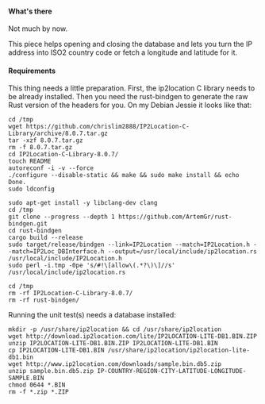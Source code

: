 #### What's there

Not much by now.

This piece helps opening and closing the database and lets you turn the IP address into ISO2 country code
or fetch a longitude and latitude for it.

#### Requirements
This thing needs a little preparation.
First, the ip2location C library needs to be already installed.
Then you need the rust-bindgen to generate the raw Rust version of the headers for you.
On my Debian Jessie it looks like that:

    cd /tmp
    wget https://github.com/chrislim2888/IP2Location-C-Library/archive/8.0.7.tar.gz
    tar -xzf 8.0.7.tar.gz
    rm -f 8.0.7.tar.gz
    cd IP2Location-C-Library-8.0.7/
    touch README
    autoreconf -i -v --force
    ./configure --disable-static && make && sudo make install && echo Done.
    sudo ldconfig

    sudo apt-get install -y libclang-dev clang
    cd /tmp
    git clone --progress --depth 1 https://github.com/ArtemGr/rust-bindgen.git
    cd rust-bindgen
    cargo build --release
    sudo target/release/bindgen --link=IP2Location --match=IP2Location.h --match=IP2Loc_DBInterface.h --output=/usr/local/include/ip2location.rs /usr/local/include/IP2Location.h
    sudo perl -i.tmp -0pe 's/#!\[allow\(.*?\)\]//s' /usr/local/include/ip2location.rs

    cd /tmp
    rm -rf IP2Location-C-Library-8.0.7/
    rm -rf rust-bindgen/

Running the unit test(s) needs a database installed:

    mkdir -p /usr/share/ip2location && cd /usr/share/ip2location
    wget http://download.ip2location.com/lite/IP2LOCATION-LITE-DB1.BIN.ZIP
    unzip IP2LOCATION-LITE-DB1.BIN.ZIP IP2LOCATION-LITE-DB1.BIN
    cp IP2LOCATION-LITE-DB1.BIN /usr/share/ip2location/ip2location-lite-db1.bin
    wget http://www.ip2location.com/downloads/sample.bin.db5.zip
    unzip sample.bin.db5.zip IP-COUNTRY-REGION-CITY-LATITUDE-LONGITUDE-SAMPLE.BIN
    chmod 0644 *.BIN
    rm -f *.zip *.ZIP
